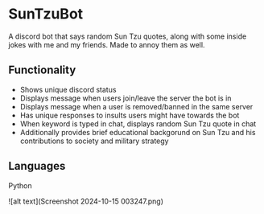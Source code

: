 # SunTzuBot
A discord bot that says random Sun Tzu quotes, along with some inside jokes with me and my friends. Made to annoy them as well.

## Functionality
- Shows unique discord status
- Displays message when users join/leave the server the bot is in
- Displays message when a user is removed/banned in the same server
- Has unique responses to insults users might have towards the bot
- When keyword is typed in chat, displays random Sun Tzu quote in chat
- Additionally provides brief educational backgorund on Sun Tzu and his contributions to society and military strategy

## Languages 
Python

![alt text](Screenshot 2024-10-15 003247.png)
  
